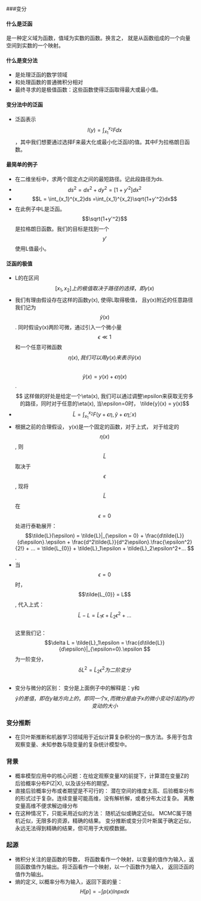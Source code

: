 ###变分
#### 什么是泛函
是一种定义域为函数，值域为实数的函数。换言之， 就是从函数组成的一个向量空间到实数的一个映射。
#### 什么是变分法
- 是处理泛函的数学领域
- 和处理函数的普通微积分相对
- 最终寻求的是极值函数：这些函数使得泛函取得最大或最小值。

#### 变分法中的泛函
- 泛函表示
$$I(y) = \int_{x_1}^{x_2}Fdx$$，其中我们想要通过选择F来最大化或最小化泛函I的值。其中F为拉格朗日函数。

#### 最简单的例子
- 在二维坐标中，求两个固定点之间的最短路径。记此段路径为ds.
- $$ds^2 = dx^2 + dy^2 = [1+y'^2]dx^2$$ 
- $$L = \int_{x_1}^{x_2}ds =\int_{x_1}^{x_2}\sqrt{1+y'^2}dx$$
- 在此例子中L是泛函。$$\sqrt{1+y'^2}$$是拉格朗日函数。我们的目标是找到一个$$y'$$使用L值最小。

#### 泛函的极值
- L的在区间$$[x_1, x_2]上的极值取决于路径的选择， 即y(x)$$
- 我们有理由假设存在这样的函数y(x), 使得L取得极值， 且y(x)附近的任意路径我们记为$$\tilde{y}(x)$$. 同时假设y(x)两阶可微，通过引入一个微小量$$\epsilon \ll 1 $$ 和一个任意可微函数$$\eta(x), 我们可以用y(x)来表示\tilde{y}(x)$$ <br/>
 $$\tilde{y}(x) = y(x) + \epsilon \eta(x)$$ . <br/>
 $$ 这样做的好处是给定一个\eta(x), 我们可以通过调整\epsilon来获取无穷多的路径，同时对于任意的\eta(x), 当\epsilon=0时， \tilde{y}(x) = y(x)$$
- $$\tilde{L} = \int_{x_1}^{x_2}F(y+\epsilon \eta, \tilde{y}+\epsilon \tilde{\eta}; x)$$
- 根据之前的合理假设， y(x)是一个固定的函数，对于上式， 对于给定的$$\eta(x)$$, 则$$\tilde{L}$$取决于$$\epsilon$$,  现将$$\tilde{L}$$在$$\epsilon = 0$$处进行泰勒展开：
 $$\tilde{L}(\epsilon) = \tilde{L}|_{\epsilon = 0} + \frac{d\tilde{L}}{d\epsilon}.\epsilon + \frac{d^2\tilde{L}}{d^2\epsilon}.\frac{\epsilon^2}{2!} + ... = \tilde{L_{0}} + \tilde{L}_1\epsilon + \tilde{L}_2\epsilon^2+...  $$.  
- 当$$\epsilon=0$$时， $$\tilde{L_{0}} = L$$, 代入上式： <br/>
 $$\tilde{L} - L = \tilde{L}_1\epsilon + \tilde{L}_2\epsilon^2+... $$ <br/>
 这里我们记： $$\delta L = \tilde{L}_1\epsilon = \frac{d\tilde{L}}{d\epsilon}|_{\epsilon=0}.\epsilon   $$ 为一阶变分， $$\delta L^2 = \tilde{L}_2\epsilon^2 为二阶变分 $$ <br/>
- 变分与微分的区别： 变分是上面例子中的解释是：y和$$\tilde{y}的差值，即在y轴方向上的，即同一个x, 而微分是由于x的微小变动引起的y的变动的大小$$ 

### 变分推断
- 在贝叶斯推断和机器学习领域用于近似计算复杂积分的一族方法。多用于包含观察变量、未知参数与隐变量的复杂统计模型中。

### 背景
- 概率模型应用中的核心问题：在给定观察变量X的前提下，计算潜在变量Z的后验概率分布P(Z|X), 以及该分布的期望。
- 直接后验概率分布或者期望是不可行的： 潜在空间的维度太高、后验概率分布的形式过于复杂。连续变量可能高维，没有解析解，或者分布太过复杂。 离散变量高维不便求解边缘分布
- 在这种情况下，只能采用近似的方法： 随机近似或确定近似。 MCMC属于随机近似，无限多的资源，精确的结果。 变分推断或变分贝叶斯属于确定近似， 永远无法得到精确的结果，但可用于大规模数据。

### 起源
- 微积分关注的是函数的导数， 将函数看作一个映射，以变量的值作为输入，返回函数值作为输出。将泛函看作一个映射，以一个函数作为输入， 返回泛函的值作为输出。 
- 熵的定义, 以概率分布为输入，返回下面的量： $$H[p] = - \int p(x)lnp{x}dx$$



